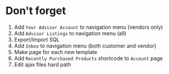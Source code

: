 # Don't forget
1. Add `Your Advisor Account` to navigation menu (vendors only)
1. Add `Advisor Listings` to navigation menu (all)
1. Export/Import SQL
1. Add `Inbox` to navigation menu (both customer and vendor)
1. Make page for each new template
1. Add `Recently Purchased Products` shortcode to `Account` page
1. Edit ajax files hard path
